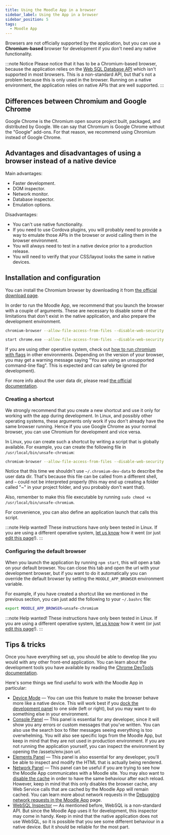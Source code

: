 ```yaml
---
title: Using the Moodle App in a browser
sidebar_label: Using the App in a browser
sidebar_position: 5
tags:
  - Moodle App
---
```

Browsers are not officially supported by the application, but you can use a **Chromium-based** browser for development if you don't need any native functionality.

:::note Notice
Please notice that it has to be a Chromium-based browser, because the application relies on the [Web SQL Database API](https://caniuse.com/?search=websql) which isn't supported in most browsers. This is a non-standard API, but that's not a problem because this is only used in the browser. Running on a native environment, the application relies on native APIs that are well supported.
:::

## Differences between Chromium and Google Chrome

Google Chrome is the Chromium open source project built, packaged, and distributed by Google. We can say that Chromium is Google Chrome without the "Google" add-ons. For that reason, we recommend using Chromium instead of Google Chrome.

## Advantages and disadvantages of using a browser instead of a native device

Main advantages:

- Faster development.
- DOM inspector.
- Network monitor.
- Database inspector.
- Emulation options.

Disadvantages:

- You can't use native functionality.
- If you need to use Cordova plugins, you will probably need to provide a way to emulate those APIs in the browser or avoid calling them in the browser environment.
- You will always need to test in a native device prior to a production release.
- You will need to verify that your CSS/layout looks the same in native devices.

## Installation and configuration

You can install the Chromium browser by downloading it from [the official download page](https://www.chromium.org/getting-involved/download-chromium).

In order to run the Moodle App, we recommend that you launch the browser with a couple of arguments. These are necessary to disable some of the limitations that don't exist in the native application, and also prepare the development environment.

```bash title="Linux"
chromium-browser --allow-file-access-from-files --disable-web-security --disable-site-isolation-trials --allow-running-insecure-content --no-referrers --unlimited-storage --auto-open-devtools-for-tabs --user-data-dir=~/.chromium-dev-data
```

```bash title="Windows"
start chrome.exe --allow-file-access-from-files --disable-web-security --disable-site-isolation-trials --allow-running-insecure-content --no-referrers --unlimited-storage --auto-open-devtools-for-tabs --user-data-dir=~/.chromium-dev-data
```

If you are using other operative system, check out [how to run chromium with flags](https://www.chromium.org/developers/how-tos/run-chromium-with-flags) in other environments.
Depending on the version of your browser, you may get a warning message saying "You are using an unsupported command-line flag". This is expected and can safely be ignored (for development).

For more info about the user data dir, please read [the official documentation](https://chromium.googlesource.com/chromium/src/+/master/docs/user_data_dir.md).

### Creating a shortcut

We strongly recommend that you create a new shortcut and use it only for working with the app during development. In Linux, and possibly other operating systems, these arguments only work if you don't already have the same browser running. Hence if you use Google Chrome as your normal browser, you can use Chromium for development and vice versa.

In Linux, you can create such a shortcut by writing a script that is globally available. For example, you can create the following file in `/usr/local/bin/unsafe-chromium`:

```bash
chromium-browser --allow-file-access-from-files --disable-web-security --disable-site-isolation-trials --allow-running-insecure-content --no-referrers --unlimited-storage --auto-open-devtools-for-tabs --user-data-dir=/home/{username}/.chromium-dev-data $@
```

Notice that this time we shouldn't use `~/.chromium-dev-data` to describe the user data dir. That's because this file can be called from a different shell, and `~` could not be interpreted properly (this may end up creating a folder called "~" in your project folder, and you probably don't want that).

Also, remember to make this file executable by running `sudo chmod +x /usr/local/bin/unsafe-chromium`.

For convenience, you can also define an application launch that calls this script.

:::note Help wanted!
These instructions have only been tested in Linux. If you are using a different operative system, [let us know](https://github.com/moodle/devdocs/issues/76) how it went (or just [edit this page](https://github.com/moodle/devdocs/edit/main/docs/guides/moodleapp/app-in-browser.md)!).
:::

### Configuring the default browser

When you launch the application by running `npm start`, this will open a tab on your default browser. You can close this tab and open the url with your development browser, but if you want to do it automatically you can override the default browser by setting the `MOODLE_APP_BROWSER` environment variable.

For example, if you have created a shortcut like we mentioned in the previous section, you can just add the following to your `~/.bashrc` file:

```bash
export MOODLE_APP_BROWSER=unsafe-chromium
```

:::note Help wanted!
These instructions have only been tested in Linux. If you are using a different operative system, [let us know](https://github.com/moodle/devdocs/issues/76) how it went (or just [edit this page](https://github.com/moodle/devdocs/edit/main/docs/guides/moodleapp/app-in-browser.md)!).
:::

## Tips & tricks

Once you have everything set up, you should be able to develop like you would with any other front-end application. You can learn about the development tools you have available by reading the [Chrome DevTools documentation](https://developer.chrome.com/devtools/index).

Here's some things we find useful to work with the Moodle App in particular:

- [Device Mode](https://developer.chrome.com/docs/devtools/device-mode/) — You can use this feature to make the browser behave more like a native device. This will work best if you [dock the development panel](https://developer.chrome.com/docs/devtools/customize/placement/) to one side (left or right), but you may want to do something else in your environment.
- [Console Panel](https://developer.chrome.com/docs/devtools/console/) — This panel is essential for any developer, since it will show you any errors or custom messages that you've written. You can also use the search box to filter messages seeing everything is too overwhelming. You will also see specific logs from the Moodle App, but keep in mind that they are not used in production environment. If you are not running the application yourself, you can inspect the environment by opening the /assets/env.json url.
- [Elements Panel](https://developer.chrome.com/docs/devtools/dom/) — This panel is also essential for any developer, you'll be able to inspect and modify the HTML that is actually being rendered.
- [Network Panel](https://developer.chrome.com/docs/devtools/network/) — This panel can be useful if you are trying to see how the Moodle App communicates with a Moodle site. You may also want to [disable the cache](https://developer.chrome.com/docs/devtools/network/reference/#disable-cache) in order to have the same behaviour after each reload. However, keep in mind that this only disables the browser cache, any Web Service calls that are cached by the Moodle App will remain cached. You can learn more about network requests in the [Debugging network requests in the Moodle App](./network-debug) page.
- [WebSQL Inspector](https://developer.chrome.com/docs/devtools/storage/websql/) — As mentioned before, WebSQL is a non-standard API. But since the Moodle App uses it for development, this inspector may come in handy. Keep in mind that the native application does not use WebSQL, so it is possible that you see some different behaviour in a native device. But it should be reliable for the most part.
